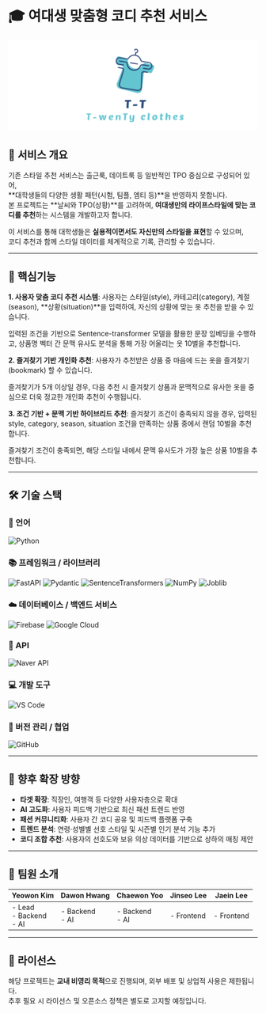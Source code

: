 # 🎓 여대생 맞춤형 코디 추천 서비스

![로고](image/로고.png)


## 🧥 서비스 개요
기존 스타일 추천 서비스는 출근룩, 데이트룩 등 일반적인 TPO 중심으로 구성되어 있어,  
**대학생들의 다양한 생활 패턴(시험, 팀플, 엠티 등)**을 반영하지 못합니다.  
본 프로젝트는 **날씨와 TPO(상황)**를 고려하여, **여대생만의 라이프스타일에 맞는 코디를 추천**하는 시스템을 개발하고자 합니다.

이 서비스를 통해 대학생들은 **실용적이면서도 자신만의 스타일을 표현**할 수 있으며,  
코디 추천과 함께 스타일 데이터를 체계적으로 기록, 관리할 수 있습니다.

---

## 🤖 핵심기능
**1. 사용자 맞춤 코디 추천 시스템**: 
사용자는 스타일(style), 카테고리(category), 계절(season), **상황(situation)**을 입력하여, 자신의 상황에 맞는 옷 추천을 받을 수 있습니다.

입력된 조건을 기반으로 Sentence-transformer 모델을 활용한 문장 임베딩을 수행하고, 상품명 벡터 간 문맥 유사도 분석을 통해 가장 어울리는 옷 10벌을 추천합니다.

**2. 즐겨찾기 기반 개인화 추천**: 
사용자가 추천받은 상품 중 마음에 드는 옷을 즐겨찾기(bookmark) 할 수 있습니다.

즐겨찾기가 5개 이상일 경우, 다음 추천 시 즐겨찾기 상품과 문맥적으로 유사한 옷을 중심으로 더욱 정교한 개인화 추천이 수행됩니다.

**3. 조건 기반 + 문맥 기반 하이브리드 추천**: 
즐겨찾기 조건이 충족되지 않을 경우, 입력된 style, category, season, situation 조건을 만족하는 상품 중에서 랜덤 10벌을 추천합니다.

즐겨찾기 조건이 충족되면, 해당 스타일 내에서 문맥 유사도가 가장 높은 상품 10벌을 추천합니다.

---

## 🛠️ 기술 스택

### 🐍 언어 
![Python](https://img.shields.io/badge/Python-3776AB?style=for-the-badge&logo=python&logoColor=white)

### 📚 프레임워크 / 라이브러리
![FastAPI](https://img.shields.io/badge/FastAPI-009688?style=for-the-badge&logo=fastapi&logoColor=white)
![Pydantic](https://img.shields.io/badge/Pydantic-E92063?style=for-the-badge&logo=pydantic&logoColor=white)
![SentenceTransformers](https://img.shields.io/badge/SentenceTransformers-1A73E8?style=for-the-badge&logo=semanticweb&logoColor=white)
![NumPy](https://img.shields.io/badge/NumPy-013243?style=for-the-badge&logo=numpy&logoColor=white)
![Joblib](https://img.shields.io/badge/Joblib-FF9900?style=for-the-badge&logo=python&logoColor=white)

### ☁️ 데이터베이스 / 백엔드 서비스
![Firebase](https://img.shields.io/badge/Firebase-FFCA28?style=for-the-badge&logo=firebase&logoColor=black)
![Google Cloud](https://img.shields.io/badge/Google%20Cloud-4285F4?style=for-the-badge&logo=googlecloud&logoColor=white)

### 🔌 API
![Naver API](https://img.shields.io/badge/Naver%20API-03C75A?style=for-the-badge&logo=naver&logoColor=green)

### 💻 개발 도구
![VS Code](https://img.shields.io/badge/VS%20Code-007ACC?style=for-the-badge&logo=visualstudiocode&logoColor=white)

### 🤝 버전 관리 / 협업
![GitHub](https://img.shields.io/badge/GitHub-181717?style=for-the-badge&logo=github&logoColor=white)


---

## 🚀 향후 확장 방향

- **타겟 확장**: 직장인, 여행객 등 다양한 사용자층으로 확대  
- **AI 고도화**: 사용자 피드백 기반으로 최신 패션 트렌드 반영  
- **패션 커뮤니티화**: 사용자 간 코디 공유 및 피드백 플랫폼 구축  
- **트렌드 분석**: 연령·성별별 선호 스타일 및 시즌별 인기 분석 기능 추가
- **코디 조합 추천**: 사용자의 선호도와 보유 의상 데이터를 기반으로 상하의 매칭 제안

---

## 🙌 팀원 소개

| Yeowon Kim | Dawon Hwang | Chaewon Yoo | Jinseo Lee | Jaein Lee |
|-----------|-----------|------------|-----------|------------|
| - Lead    <br> - Backend <br> - AI | - Backend <br> - AI | - Backend <br> - AI | - Frontend | - Frontend |


---

## 📄 라이선스

해당 프로젝트는 **교내 비영리 목적**으로 진행되며, 외부 배포 및 상업적 사용은 제한됩니다.  
추후 필요 시 라이선스 및 오픈소스 정책은 별도로 고지할 예정입니다.
